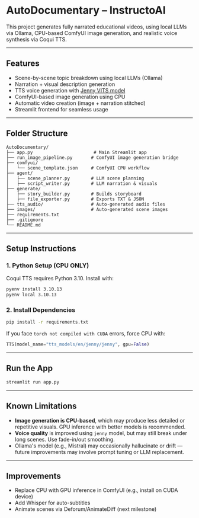 # AutoDocumentary – InstructoAI

This project generates fully narrated educational videos, using local LLMs via Ollama, CPU-based ComfyUI image generation, and realistic voice synthesis via Coqui TTS.

---

##  Features

- Scene-by-scene topic breakdown using local LLMs (Ollama)
- Narration + visual description generation
- TTS voice generation with [Jenny VITS model](https://github.com/dioco-group/jenny-tts-dataset)
- ComfyUI-based image generation using CPU
- Automatic video creation (image + narration stitched)
- Streamlit frontend for seamless usage

---

##  Folder Structure

```
AutoDocumentary/
├── app.py                       # Main Streamlit app
├── run_image_pipeline.py       # ComfyUI image generation bridge
├── comfyui/
│   └── scene_template.json     # ComfyUI CPU workflow
├── agent/
│   ├── scene_planner.py        # LLM scene planning
│   ├── script_writer.py        # LLM narration & visuals
├── generate/
│   ├── story_builder.py        # Builds storyboard
│   ├── file_exporter.py        # Exports TXT & JSON
├── tts_audio/                  # Auto-generated audio files
├── images/                     # Auto-generated scene images
├── requirements.txt
├── .gitignore
└── README.md
```

---

##  Setup Instructions

### 1. Python Setup (CPU ONLY)

Coqui TTS requires Python 3.10. Install with:
```bash
pyenv install 3.10.13
pyenv local 3.10.13
```

### 2. Install Dependencies
```bash
pip install -r requirements.txt
```

If you face `torch not compiled with CUDA` errors, force CPU with:
```python
TTS(model_name="tts_models/en/jenny/jenny", gpu=False)
```

---

##  Run the App
```bash
streamlit run app.py
```

---

##  Known Limitations

- **Image generation is CPU-based**, which may produce less detailed or repetitive visuals. GPU inference with better models is recommended.
- **Voice quality** is improved using `jenny` model, but may still break under long scenes. Use fade-in/out smoothing.
- Ollama's model (e.g., Mistral) may occasionally hallucinate or drift — future improvements may involve prompt tuning or LLM replacement.

---

##  Improvements

- Replace CPU with GPU inference in ComfyUI (e.g., install on CUDA device)
- Add Whisper for auto-subtitles
- Animate scenes via Deforum/AnimateDiff (next milestone)
